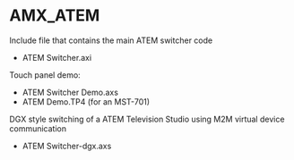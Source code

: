 # AMX_ATEM

Include file that contains the main ATEM switcher code
- ATEM Switcher.axi

Touch panel demo:
- ATEM Switcher Demo.axs
- ATEM Demo.TP4 (for an MST-701)

DGX style switching of a ATEM Television Studio using M2M virtual device communication
- ATEM Switcher-dgx.axs
